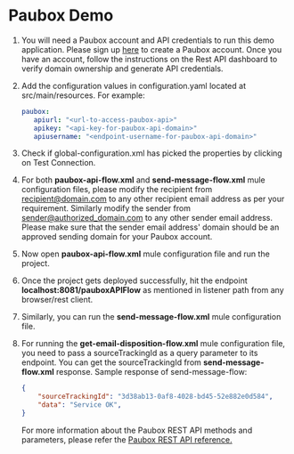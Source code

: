 # Paubox Demo

1. You will need a Paubox account and API credentials to run this demo application. Please sign up [here](https://www.paubox.com/join/see-pricing?unit=messages) to create a Paubox account. Once you have an account, follow the instructions on the Rest API dashboard to verify domain ownership and generate API credentials.
2. Add the configuration values in configuration.yaml located at src/main/resources. For example:

    ```yaml
   paubox:
       apiurl: "<url-to-access-paubox-api>"
       apikey: "<api-key-for-paubox-api-domain>"
       apiusername: "<endpoint-username-for-paubox-api-domain>"
    ```

3. Check if global-configuration.xml has picked the properties by clicking on Test Connection.
4. For both **paubox-api-flow.xml** and **send-message-flow.xml** mule configuration files, please modify the recipient from recipient@domain.com to any other recipient email address as per your requirement. Similarly modify the sender from sender@authorized_domain.com to any other sender email address. Please make sure that the sender email address' domain should be an approved sending domain for your Paubox account.
4. Now open **paubox-api-flow.xml** mule configuration file and run the project.
4. Once the project gets deployed successfully, hit the endpoint **localhost:8081/pauboxAPIFlow** as mentioned in listener path from any browser/rest client.
5. Similarly, you can run the **send-message-flow.xml** mule configuration file.
6. For running the **get-email-disposition-flow.xml** mule configuration file, you need to pass a sourceTrackingId as a query parameter to its endpoint. You can get the sourceTrackingId from **send-message-flow.xml** response. Sample response of send-message-flow:

    ```json
    {
        "sourceTrackingId": "3d38ab13-0af8-4028-bd45-52e882e0d584",
        "data": "Service OK",
    }
    ```

   For more information about the Paubox REST API methods and parameters, please refer the
   [Paubox REST API reference.](https://www.paubox.com/solutions/email-api)